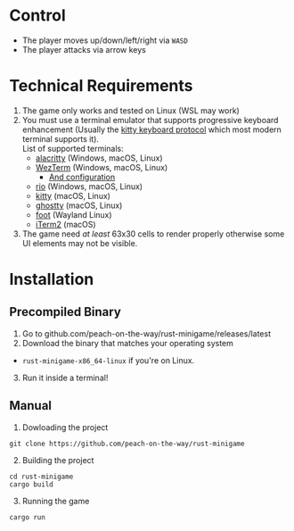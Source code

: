 # Control
- The player moves up/down/left/right via `WASD`
- The player attacks via arrow keys

# Technical Requirements
1. The game only works and tested on Linux (WSL may work)
2. You must use a terminal emulator that supports progressive keyboard enhancement
  (Usually the [kitty keyboard protocol](https://sw.kovidgoyal.net/kitty/keyboard-protocol/) which most modern terminal supports it).<br/>
  List of supported terminals:
    - [alacritty](https://alacritty.org/) (Windows, macOS, Linux)
    - [WezTerm](https://wezterm.org/) (Windows, macOS, Linux)
      - [And configuration](https://wezterm.org/config/lua/config/enable_kitty_keyboard.html)
    - [rio](https://rioterm.com/) (Windows, macOS, Linux)
    - [kitty](https://sw.kovidgoyal.net/kitty/) (macOS, Linux)
    - [ghostty](https://ghostty.org/download) (macOS, Linux)
    - [foot](https://wiki.archlinux.org/title/Foot) (Wayland Linux)
    - [iTerm2](https://iterm2.com/) (macOS)
3. The game need *at least* 63x30 cells to render properly otherwise some UI elements may not be visible.

# Installation

## Precompiled Binary
1. Go to github.com/peach-on-the-way/rust-minigame/releases/latest
2. Download the binary that matches your operating system
  - `rust-minigame-x86_64-linux` if you're on Linux.
3. Run it inside a terminal!

## Manual
1. Dowloading the project
  ```
  git clone https://github.com/peach-on-the-way/rust-minigame
  ```
2. Building the project
  ```
  cd rust-minigame
  cargo build
  ```
3. Running the game
  ```
  cargo run
  ```

